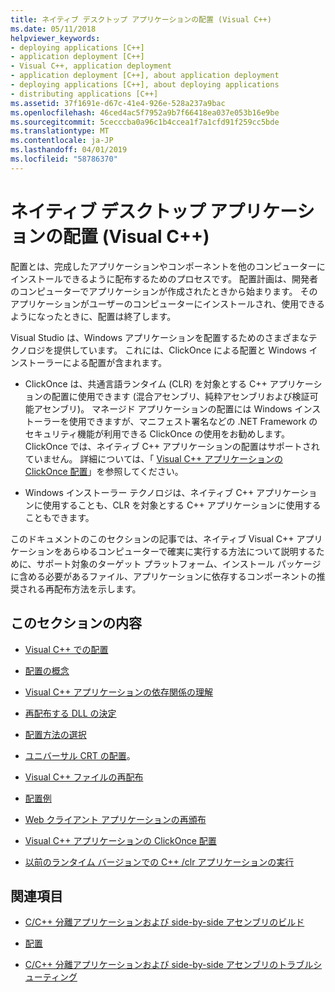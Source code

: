 ```yaml
---
title: ネイティブ デスクトップ アプリケーションの配置 (Visual C++)
ms.date: 05/11/2018
helpviewer_keywords:
- deploying applications [C++]
- application deployment [C++]
- Visual C++, application deployment
- application deployment [C++], about application deployment
- deploying applications [C++], about deploying applications
- distributing applications [C++]
ms.assetid: 37f1691e-d67c-41e4-926e-528a237a9bac
ms.openlocfilehash: 46ced4ac5f7952a9b7f66418ea037e053b16e9be
ms.sourcegitcommit: 5cecccba0a96c1b4ccea1f7a1cfd91f259cc5bde
ms.translationtype: MT
ms.contentlocale: ja-JP
ms.lasthandoff: 04/01/2019
ms.locfileid: "58786370"
---
```

# <a name="deploying-native-desktop-applications-visual-c"></a>ネイティブ デスクトップ アプリケーションの配置 (Visual C++)

配置とは、完成したアプリケーションやコンポーネントを他のコンピューターにインストールできるように配布するためのプロセスです。 配置計画は、開発者のコンピューターでアプリケーションが作成されたときから始まります。 そのアプリケーションがユーザーのコンピューターにインストールされ、使用できるようになったときに、配置は終了します。

Visual Studio は、Windows アプリケーションを配置するためのさまざまなテクノロジを提供しています。 これには、ClickOnce による配置と Windows インストーラーによる配置が含まれます。

- ClickOnce は、共通言語ランタイム (CLR) を対象とする C++ アプリケーションの配置に使用できます (混合アセンブリ、純粋アセンブリおよび検証可能アセンブリ)。 マネージド アプリケーションの配置には Windows インストーラーを使用できますが、マニフェスト署名などの .NET Framework のセキュリティ機能が利用できる ClickOnce の使用をお勧めします。 ClickOnce では、ネイティブ C++ アプリケーションの配置はサポートされていません。 詳細については、「 [Visual C++ アプリケーションの ClickOnce 配置](clickonce-deployment-for-visual-cpp-applications.md)」を参照してください。

- Windows インストーラー テクノロジは、ネイティブ C++ アプリケーションに使用することも、CLR を対象とする C++ アプリケーションに使用することもできます。

このドキュメントのこのセクションの記事では、ネイティブ Visual C++ アプリケーションをあらゆるコンピューターで確実に実行する方法について説明するために、サポート対象のターゲット プラットフォーム、インストール パッケージに含める必要があるファイル、アプリケーションに依存するコンポーネントの推奨される再配布方法を示します。

## <a name="in-this-section"></a>このセクションの内容

- [Visual C++ での配置](deployment-in-visual-cpp.md)

- [配置の概念](deployment-concepts.md)

- [Visual C++ アプリケーションの依存関係の理解](understanding-the-dependencies-of-a-visual-cpp-application.md)

- [再配布する DLL の決定](determining-which-dlls-to-redistribute.md)

- [配置方法の選択](choosing-a-deployment-method.md)

- [ユニバーサル CRT の配置](universal-crt-deployment.md)。

- [Visual C++ ファイルの再配布](redistributing-visual-cpp-files.md)

- [配置例](deployment-examples.md)

- [Web クライアント アプリケーションの再頒布](redistributing-web-client-applications.md)

- [Visual C++ アプリケーションの ClickOnce 配置](clickonce-deployment-for-visual-cpp-applications.md)

- [以前のランタイム バージョンでの C++ /clr アプリケーションの実行](running-a-cpp-clr-application-on-a-previous-runtime-version.md)

## <a name="related-sections"></a>関連項目

- [C/C++ 分離アプリケーションおよび side-by-side アセンブリのビルド](../build/building-c-cpp-isolated-applications-and-side-by-side-assemblies.md)

- [配置](/dotnet/framework/deployment/index)

- [C/C++ 分離アプリケーションおよび side-by-side アセンブリのトラブルシューティング](../build/troubleshooting-c-cpp-isolated-applications-and-side-by-side-assemblies.md)